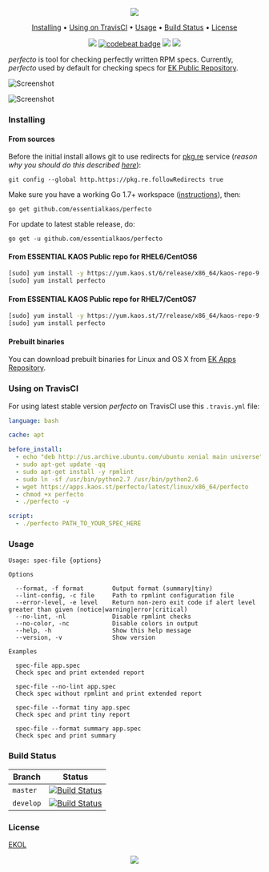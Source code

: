 <p align="center"><a href="#readme"><img src="https://gh.kaos.st/perfecto.svg"/></a></p>

<p align="center"><a href="#installing">Installing</a> • <a href="#using-on-travisci">Using on TravisCI</a> • <a href="#usage">Usage</a> • <a href="#build-status">Build Status</a> • <a href="#license">License</a></p>

<p align="center">
  <a href="https://goreportcard.com/report/github.com/essentialkaos/perfecto"><img src="https://goreportcard.com/badge/github.com/essentialkaos/perfecto"></a>
  <a href="https://codebeat.co/projects/github-com-essentialkaos-perfecto-master"><img alt="codebeat badge" src="https://codebeat.co/badges/74af2307-8aa2-48eb-afd5-2ae3620a1149" /></a>
  <a href="https://travis-ci.org/essentialkaos/perfecto"><img src="https://travis-ci.org/essentialkaos/perfecto.svg"></a>
  <a href="#license"><img src="https://gh.kaos.st/ekol.svg"></a>
</p>

_perfecto_ is tool for checking perfectly written RPM specs. Currently, _perfecto_ used by default for checking specs for [EK Public Repository](https://yum.kaos.st).

![Screenshot](https://gh.kaos.st/perfecto.png)

![Screenshot](https://gh.kaos.st/perfecto2.png)

### Installing

#### From sources

Before the initial install allows git to use redirects for [pkg.re](https://github.com/essentialkaos/pkgre) service (_reason why you should do this described [here](https://github.com/essentialkaos/pkgre#git-support)_):

```
git config --global http.https://pkg.re.followRedirects true
```

Make sure you have a working Go 1.7+ workspace ([instructions](https://golang.org/doc/install)), then:

```
go get github.com/essentialkaos/perfecto
```

For update to latest stable release, do:

```
go get -u github.com/essentialkaos/perfecto
```


#### From ESSENTIAL KAOS Public repo for RHEL6/CentOS6

```bash
[sudo] yum install -y https://yum.kaos.st/6/release/x86_64/kaos-repo-9.0-0.el6.noarch.rpm
[sudo] yum install perfecto
```

#### From ESSENTIAL KAOS Public repo for RHEL7/CentOS7

```bash
[sudo] yum install -y https://yum.kaos.st/7/release/x86_64/kaos-repo-9.0-0.el7.noarch.rpm
[sudo] yum install perfecto
```

#### Prebuilt binaries

You can download prebuilt binaries for Linux and OS X from [EK Apps Repository](https://apps.kaos.st/perfecto/latest).

### Using on TravisCI

For using latest stable version _perfecto_ on TravisCI use this `.travis.yml` file:

```yaml
language: bash

cache: apt

before_install:
  - echo "deb http://us.archive.ubuntu.com/ubuntu xenial main universe" | sudo tee -a /etc/apt/sources.list
  - sudo apt-get update -qq
  - sudo apt-get install -y rpmlint
  - sudo ln -sf /usr/bin/python2.7 /usr/bin/python2.6
  - wget https://apps.kaos.st/perfecto/latest/linux/x86_64/perfecto
  - chmod +x perfecto
  - ./perfecto -v

script:
  - ./perfecto PATH_TO_YOUR_SPEC_HERE
```

### Usage

```
Usage: spec-file {options}

Options

  --format, -f format        Output format (summary|tiny)
  --lint-config, -c file     Path to rpmlint configuration file
  --error-level, -e level    Return non-zero exit code if alert level greater than given (notice|warning|error|critical)
  --no-lint, -nl             Disable rpmlint checks
  --no-color, -nc            Disable colors in output
  --help, -h                 Show this help message
  --version, -v              Show version

Examples

  spec-file app.spec
  Check spec and print extended report

  spec-file --no-lint app.spec
  Check spec without rpmlint and print extended report

  spec-file --format tiny app.spec
  Check spec and print tiny report

  spec-file --format summary app.spec
  Check spec and print summary

```

### Build Status

| Branch | Status |
|--------|--------|
| `master` | [![Build Status](https://travis-ci.org/essentialkaos/perfecto.svg?branch=master)](https://travis-ci.org/essentialkaos/perfecto) |
| `develop` | [![Build Status](https://travis-ci.org/essentialkaos/perfecto.svg?branch=develop)](https://travis-ci.org/essentialkaos/perfecto) |

### License

[EKOL](https://essentialkaos.com/ekol)

<p align="center"><a href="https://essentialkaos.com"><img src="https://gh.kaos.st/ekgh.svg"/></a></p>
